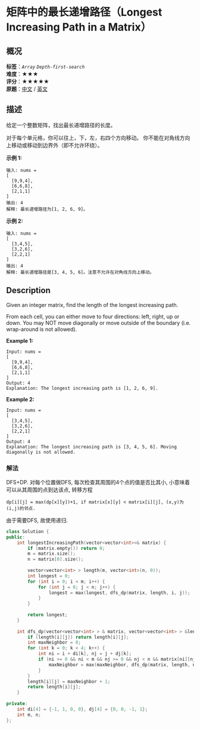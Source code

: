 # 矩阵中的最长递增路径（Longest Increasing Path in a Matrix）
## 概况
**标签**：*`Array`*  *`Depth-first-search`*<br>
**难度**：★★★<br>
**评分**：★★★★★<br>
**原题**：[中文](https://leetcode-cn.com/problems/longest-increasing-path-in-a-matrix) / [英文](https://leetcode.com/problems/longest-increasing-path-in-a-matrix)

## 描述
给定一个整数矩阵，找出最长递增路径的长度。

对于每个单元格，你可以往上，下，左，右四个方向移动。 你不能在对角线方向上移动或移动到边界外（即不允许环绕）。

**示例 1:**
```
输入: nums = 
[
  [9,9,4],
  [6,6,8],
  [2,1,1]
] 
输出: 4 
解释: 最长递增路径为[1, 2, 6, 9]。
```

**示例 2:**
```
输入: nums = 
[
  [3,4,5],
  [3,2,6],
  [2,2,1]
] 
输出: 4 
解释: 最长递增路径是[3, 4, 5, 6]。注意不允许在对角线方向上移动。
```

## Description
Given an integer matrix, find the length of the longest increasing path.

From each cell, you can either move to four directions: left, right, up or down. You may NOT move diagonally or move outside of the boundary (i.e. wrap-around is not allowed).

**Example 1:**
```
Input: nums = 
[
  [9,9,4],
  [6,6,8],
  [2,1,1]
] 
Output: 4 
Explanation: The longest increasing path is [1, 2, 6, 9].
```

**Example 2:**
```
Input: nums = 
[
  [3,4,5],
  [3,2,6],
  [2,2,1]
] 
Output: 4 
Explanation: The longest increasing path is [3, 4, 5, 6]. Moving diagonally is not allowed.
```

### 解法
DFS+DP. 对每个位置做DFS, 每次检查其周围的4个点的值是否比其小, 小意味着可以从其周围的点到达该点, 转移方程

    dp[i][j] = max(dp[x][y])+1, if matrix[x][y] < matrix[i][j], (x,y)为(i,j)的邻点. 

由于需要DFS, 故使用递归.

```c++
class Solution {
public:
    int longestIncreasingPath(vector<vector<int>>& matrix) {
        if (matrix.empty()) return 0;
        m = matrix.size();
        n = matrix[0].size();
        
        vector<vector<int> > length(m, vector<int>(n, 0));
        int longest = 0;
        for (int i = 0; i < m; i++) {
            for (int j = 0; j < n; j++) {
                longest = max(longest, dfs_dp(matrix, length, i, j));
            }
        }
        
        return longest;
    }
    
    int dfs_dp(vector<vector<int> > & matrix, vector<vector<int> > &length, int i, int j) {
        if (length[i][j]) return length[i][j];
        int maxNeighbor = 0;
        for (int k = 0; k < 4; k++) {
            int ni = i + di[k], nj = j + dj[k];
            if (ni >= 0 && ni < m && nj >= 0 && nj < n && matrix[ni][nj] < matrix[i][j]) {
                maxNeighbor = max(maxNeighbor, dfs_dp(matrix, length, ni, nj));   
            }   
        }
        length[i][j] = maxNeighbor + 1;
        return length[i][j];
    }
    
private:
    int di[4] = {-1, 1, 0, 0}, dj[4] = {0, 0, -1, 1};
    int m, n;
};
```